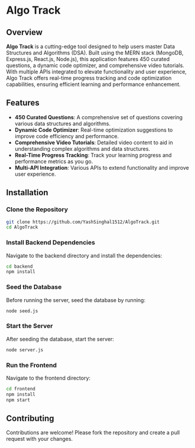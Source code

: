 
# Algo Track

## Overview

**Algo Track** is a cutting-edge tool designed to help users master Data Structures and Algorithms (DSA). Built using the MERN stack (MongoDB, Express.js, React.js, Node.js), this application features 450 curated questions, a dynamic code optimizer, and comprehensive video tutorials. With multiple APIs integrated to elevate functionality and user experience, Algo Track offers real-time progress tracking and code optimization capabilities, ensuring efficient learning and performance enhancement.

## Features

- **450 Curated Questions**: A comprehensive set of questions covering various data structures and algorithms.
- **Dynamic Code Optimizer**: Real-time optimization suggestions to improve code efficiency and performance.
- **Comprehensive Video Tutorials**: Detailed video content to aid in understanding complex algorithms and data structures.
- **Real-Time Progress Tracking**: Track your learning progress and performance metrics as you go.
- **Multi-API Integration**: Various APIs to extend functionality and improve user experience.

## Installation

### Clone the Repository

```bash
git clone https://github.com/YashSinghal1512/AlgoTrack.git
cd AlgoTrack
```

### Install Backend Dependencies

Navigate to the backend directory and install the dependencies:

```bash
cd backend
npm install
```

### Seed the Database

Before running the server, seed the database by running:

```bash
node seed.js
```

### Start the Server

After seeding the database, start the server:

```bash
node server.js
```

### Run the Frontend

Navigate to the frontend directory:

```bash
cd frontend
npm install
npm start
```



## Contributing

Contributions are welcome! Please fork the repository and create a pull request with your changes.
```

